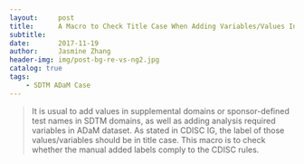 ```yaml
---
layout:     post
title:      A Macro to Check Title Case When Adding Variables/Values Into SDTM/ADaM
subtitle:   
date:       2017-11-19
author:     Jasmine Zhang
header-img: img/post-bg-re-vs-ng2.jpg
catalog: true
tags:
    - SDTM ADaM Case
---
```


> It is usual to add values in supplemental domains or sponsor-defined test names in SDTM domains, as well as adding analysis required variables in ADaM dataset. As stated in CDISC IG, the label of those values/variables should be in title case. This macro is to check whether the manual added labels comply to the CDISC rules.
